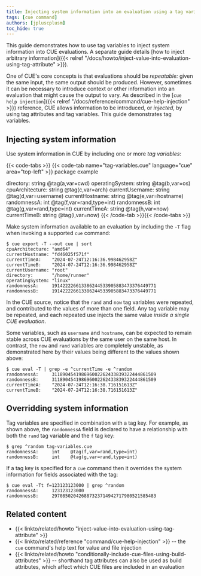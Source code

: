 ```yaml
---
title: Injecting system information into an evaluation using a tag variable
tags: [cue command]
authors: [jpluscplusm]
toc_hide: true
---
```


This guide demonstrates how to use tag variables to inject system information
into CUE evaluations. A separate guide details
[how to inject arbitrary information]({{< relref "/docs/howto/inject-value-into-evaluation-using-tag-attribute" >}}).

One of CUE's core concepts is that evaluations should be *repeatable:* given
the same input, the same output should be produced.
However, sometimes it can be necessary to introduce context or other information
into an evaluation that might cause the output to vary. As described in the
[`cue help injection`]({{< relref "/docs/reference/command/cue-help-injection" >}})
reference, CUE allows information to be introduced, or *injected*, by using tag
attributes and tag variables. This guide demonstrates tag variables.

## Injecting system information

Use system information in CUE by including one or more *tag variables*:

{{< code-tabs >}}
{{< code-tab name="tag-variables.cue" language="cue" area="top-left" >}}
package example

directory:       string @tag(a,var=cwd)
operatingSystem: string @tag(b,var=os)
cpuArchitecture: string @tag(c,var=arch)
currentUsername: string @tag(d,var=username)
currentHostname: string @tag(e,var=hostname)
randomnessA:     int    @tag(f,var=rand,type=int)
randomnessB:     int    @tag(g,var=rand,type=int)
currentTimeA:    string @tag(h,var=now)
currentTimeB:    string @tag(i,var=now)
{{< /code-tab >}}{{< /code-tabs >}}

Make system information available to an evaluation by including the `-T` flag
when invoking a supported `cue` command:

```text { title="TERMINAL" type="terminal" codeToCopy="Y3VlIGV4cG9ydCAtVCAtLW91dCBjdWUgfCBzb3J0" }
$ cue export -T --out cue | sort
cpuArchitecture: "amd64"
currentHostname: "fd46025f571f"
currentTimeA:    "2024-07-24T12:16:36.998462958Z"
currentTimeB:    "2024-07-24T12:16:36.998462958Z"
currentUsername: "root"
directory:       "/home/runner"
operatingSystem: "linux"
randomnessA:     191422226613386244533905883473376449771
randomnessB:     191422226613386244533905883473376449771
```

In the CUE source, notice that the `rand` and `now` tag variables were
repeated, and contributed to the values of more than one field. Any tag
variable may be repeated, and each repeated use injects the same value *inside
a single CUE evaluation*.

Some variables, such as `username` and `hostname`, can be expected to remain
stable across CUE evaluations by the same user on the same host. In contrast,
the `now` and `rand` variables are completely unstable, as demonstrated here by
their values being different to the values shown above:
```text { title="TERMINAL" type="terminal" codeToCopy="Y3VlIGV2YWwgLVQgfCBncmVwIC1lIF5jdXJyZW50VGltZSAtZSBecmFuZG9t" }
$ cue eval -T | grep -e ^currentTime -e ^random
randomnessA:     311890454198696002262433839322444861509
randomnessB:     311890454198696002262433839322444861509
currentTimeA:    "2024-07-24T12:16:38.716151613Z"
currentTimeB:    "2024-07-24T12:16:38.716151613Z"
```

## Overridding system information

Tag variables are specified in combination with a tag key. For example, as
shown above, the `randomnessA` field is declared to have a relationship
with both the `rand` tag variable and the `f` tag key:

```text { title="TERMINAL" type="terminal" codeToCopy="Z3JlcCBecmFuZG9tIHRhZy12YXJpYWJsZXMuY3Vl" }
$ grep ^random tag-variables.cue
randomnessA:     int    @tag(f,var=rand,type=int)
randomnessB:     int    @tag(g,var=rand,type=int)
```

If a tag key is specified for a `cue` command then it overrides the system
information for fields associated with the tag:

```text { title="TERMINAL" type="terminal" codeToCopy="Y3VlIGV2YWwgLVR0IGY9MTIzMTIzMTIzMDAwIHwgZ3JlcCBecmFuZG9t" }
$ cue eval -Tt f=123123123000 | grep ^random
randomnessA:     123123123000
randomnessB:     297085020426887323714942717980521585483
```

## Related content

- {{< linkto/related/howto "inject-value-into-evaluation-using-tag-attribute" >}}
- {{< linkto/related/reference "command/cue-help-injection" >}} -- the `cue` command's help
  text for value and file injection
- {{< linkto/related/howto "conditionally-include-cue-files-using-build-attributes" >}}
  -- shorthand tag attributes can also be used as build attributes, which
  affect which CUE files are included in an evaluation

